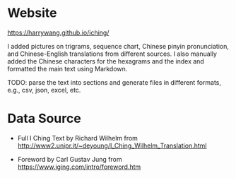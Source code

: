 # Website

https://harrywang.github.io/iching/

I added pictures on trigrams, sequence chart, Chinese pinyin pronunciation, and Chinese-English translations from different sources. I also manually added the Chinese characters for the hexagrams and the index and formatted the main text using Markdown.

TODO: parse the text into sections and generate files in different formats, e.g., csv, json, excel, etc.

# Data Source
- Full I Ching Text by Richard Wilhelm from http://www2.unipr.it/~deyoung/I_Ching_Wilhelm_Translation.html

- Foreword by Carl Gustav Jung from https://www.iging.com/intro/foreword.htm
